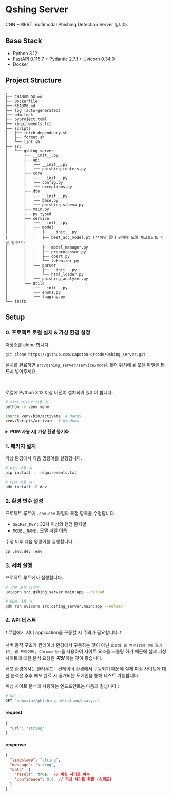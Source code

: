 # Qshing Server

CNN + BERT multimodal Phishing Detection Server 입니다.

## Base Stack

- Python 3.12
- FastAPI 0.115.7 + Pydantic 2.7.1 + Uvicorn 0.34.0
- Docker

## Project Structure

```
.
├── CHANGELOG.md
├── Dockerfile
├── README.md
├── log (auto-generated)
├── pdm.lock
├── pyproject.toml
├── requirements.txt
├── scripts
│   ├── fetch-dependency.sh
│   ├── format.sh
│   └── lint.sh
├── src
│   └── qshing_server
│       ├── __init__.py
│       ├── api
│       │   ├── __init__.py
│       │   └── phishing_routers.py
│       ├── core
│       │   ├── __init__.py
│       │   ├── config.py
│       │   └── exceptions.py
│       ├── dto
│       │   ├── __init__.py
│       │   ├── base.py
│       │   └── phishing_schema.py
│       ├── main.py
│       ├── py.typed
│       ├── service
│       │   ├── __init__.py
│       │   ├── model
│       │   │   ├── __init__.py
│       │   │   ├── best_acc_model.pt (**해당 폴더 위치에 모델 체크포인트 파일 필수**)
│       │   │   ├── model_manager.py
│       │   │   ├── preprocessor.py
│       │   │   ├── qbert.py
│       │   │   └── tokenizer.py
│       │   ├── parser
│       │   │   ├── __init__.py
│       │   │   └── html_loader.py
│       │   └── phishing_analyzer.py
│       └── utils
│           ├── __init__.py
│           ├── enums.py
│           └── logging.py
└── tests
```

## Setup

### 0. 프로젝트 로컬 설치 & 가상 환경 설정

저장소를 clone 합니다.

```bash
git clone https://github.com/capston-qrcode/Qshing_server.git
```

설치를 완료하면 `src/qshing_server/service/model` 폴더 위치에 ai 모델 파일을 __반드시__ 넣어주세요.

<br>

로컬에 Python 3.12 이상 버전이 설치되어 있어야 합니다.

```bash
# virtualenv 사용 시
python -m venv venv

source venv/bin/activate  # MacOS
venv/Scripts/activate  # Windows
```

<details>
<summary><b>PDM 사용 시) 가상 환경 동기화</b></summary>
<div markdown="1">

PDM 사용 시 가상 환경 동기화가 필요합니다.

```bash
pdm use -f <방금 생성한 venv 경로>
```

</div>
</details>

### 1. 패키지 설치

가상 환경에서 다음 명령어를 실행합니다.

```bash
# pip 사용 시
pip install -r requirements.txt

# PDM 사용 시
pdm install -G dev
```

### 2. 환경 변수 설정

프로젝트 루트에 `.env.dev` 파일의 특정 항목을 수정합니다.

- `SECRET_KEY` : 32자 이상의 랜덤 문자열
- `MODEL_NAME` : 모델 파일 이름

수정 이후 다음 명령어를 실행합니다.

```bash
cp .env.dev .env
```

### 3. 서버 실행

프로젝트 루트에서 실행합니다.

```bash
# 기본 실행 명령어
uvicorn src.qshing_server.main:app --reload

# PDM 사용 시
pdm run uvicorn src.qshing_server.main:app --reload
```

### 4. API 테스트

❗️ 로컬에서 서버 application을 구동할 시 주의가 필요합니다. ❗️

서버 동작 구조가 컨테이너 환경에서 구동하는 것이 아닌 `로컬의 웹 엔진(컴퓨터에 깔려 있는 웹 드라이버, Chrome 등)`을 사용하여 사이트 요소를 크롤링 하기 때문에 실제 피싱 사이트에 대한 분석 요청은 ___지양___ 하는 것이 좋습니다.

배포 환경에서는 클라우드 - 컨테이너 환경에서 구동되기 때문에 실제 피싱 사이트에 대한 분석은 추후 배포 완료 시 공개되는 도메인을 통해 테스트 가능합니다.

피싱 사이트 분석에 사용하는 엔드포인트는 다음과 같습니다 :

```bash
# URL
GET "<domain>/phishing-detection/analyze"
```

#### request

```json
{
  "url": "string"
}
```

#### response

```json
{
  "timestamp": "string",
  "message": "string",
  "data": {
    "result": true,  // 피싱 사이트 여부
    "confidence": 0.0  // 피싱 사이트 확률 (신뢰도)
  }
}
```
